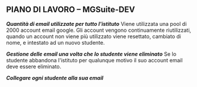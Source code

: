 ## **PIANO DI LAVORO – MGSuite-DEV**

***Quantità di email  utilizzate per tutto l'istituto***
Viene utilizzata una pool di 2000 account email google.
Gli account vengono continuamente riutilizzati, quando un account non viene più utilizzato viene resettato, cambiato di nome, e intestato ad un nuovo studente.

***Gestione delle email una volta che lo studente viene eliminato***
Se lo studente abbandona l'istituto per qualunque motivo il suo account email deve essere eliminato.

***Collegare ogni studente alla sua email***

<!--stackedit_data:
eyJoaXN0b3J5IjpbNTA0MTk0OTkyXX0=
-->